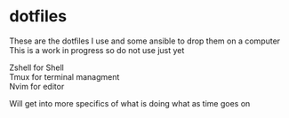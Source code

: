 # dotfiles
These are the dotfiles I use and some ansible to drop them on a computer  
This is a work in progress so do not use just yet  

Zshell for Shell  
Tmux for terminal managment  
Nvim for editor  

Will get into more specifics of what is doing what as time goes on  

